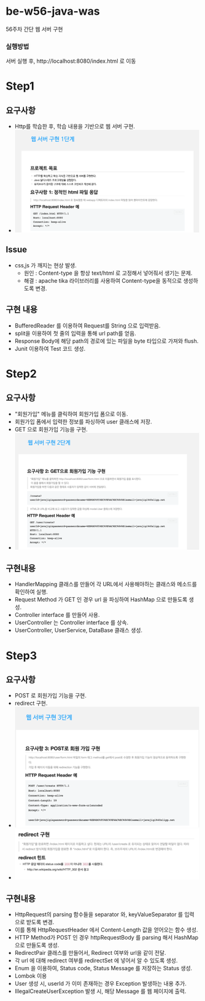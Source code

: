 # be-w56-java-was
56주차 간단 웹 서버 구현

### 실행방법
서버 실행 후, http://localhost:8080/index.html 로 이동

# Step1
## 요구사항
- Http를 학습한 후, 학습 내용을 기반으로 웹 서버 구현.
- ![img.png](img.png)

## Issue
- css,js 가 깨지는 현상 발생.
    - 원인 : Content-type 을 항상 text/html 로 고정해서 넣어줘서 생기는 문제.
    - 해결 : apache tika 라이브러리를 사용하여 Content-type을 동적으로 생성하도록 변경.

## 구현 내용
- BufferedReader 를 이용하여 Request를 String 으로 입력받음.
- split을 이용하여 첫 줄의 입력을 통해 url path를 얻음.
- Response Body에 해당 path의 경로에 있는 파일을 byte 타입으로 가져와 flush.
- Junit 이용하여 Test 코드 생성.

# Step2
## 요구사항
- "회원가입" 메뉴를 클릭하여 회원가입 폼으로 이동.
- 회원가입 폼에서 입력한 정보를 파싱하여 user 클래스에 저장.
- GET 으로 회원가입 기능을 구현.
- ![img_1.png](img_1.png)

## 구현내용
- HandlerMapping 클래스를 만들어 각 URL에서 사용해야하는 클래스와 메소드를 확인하여 실행.
- Request Method 가 GET 인 경우 url 을 파싱하여 HashMap 으로 만들도록 생성.
- Controller interface 를 만들어 사용.
- UserController 는 Controller interface 를 상속.
- UserController, UserService, DataBase 클래스 생성.

# Step3
## 요구사항
- POST 로 회원가입 기능을 구현.
- redirect 구현.
- ![img_2.png](img_2.png)
- ![img_3.png](img_3.png)

## 구현내용
- HttpRequest의 parsing 함수들을 separator 와, keyValueSeparator 를 입력으로 받도록 변경.
- 이를 통해 HttpRequestHeader 에서 Content-Length 값을 얻어오는 함수 생성. 
- HTTP Method가 POST 인 경우 httpRequestBody 를 parsing 해서 HashMap으로 만들도록 생성.
- RedirectPair 클래스를 만들어서, Redirect 여부와 url을 같이 전달.
- 각 url 에 대해 redirect 여부를 redirectSet 에 넣어서 알 수 있도록 생성.
- Enum 을 이용하여, Status code, Status Message 를 저장하는 Status 생성.
- Lombok 이용
- User 생성 시, userId 가 이미 존재하는 경우 Exception 발생하는 내용 추가.
- IllegalCreateUserException 발생 시, 해당 Message 를 웹 페이지에 출력.